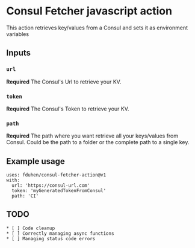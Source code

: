 # Consul Fetcher javascript action

This action retrieves key/values from a Consul and sets it as environment variables

## Inputs

### `url`

**Required** The Consul's Url to retrieve your KV.


### `token`

**Required** The Consul's Token to retrieve your KV. 


### `path`

**Required** The path where you want retrieve all your keys/values from Consul. Could be the path to a folder or the complete path to a single key.


## Example usage

```
uses: fduhen/consul-fetcher-action@v1
with:
  url: 'https://consul-url.com'
  token: 'myGeneratedTokenFromConsul'
  path: 'CI'
```

## TODO
	* [ ] Code cleanup
	* [ ] Correctly managing async functions
	* [ ] Managing status code errors